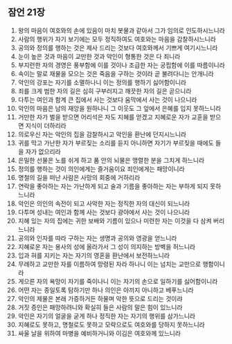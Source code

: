 ## 잠언 21장

1. 왕의 마음이 여호와의 손에 있음이 마치 봇물과 같아서 그가 임의로 인도하시느니라
2. 사람의 행위가 자기 보기에는 모두 정직하여도 여호와는 마음을 감찰하시느니라
3. 공의와 정의를 행하는 것은 제사 드리는 것보다 여호와께서 기쁘게 여기시느니라
4. 눈이 높은 것과 마음이 교만한 것과 악인이 형통한 것은 다 죄니라
5. 부지런한 자의 경영은 풍부함에 이를 것이나 조급한 자는 궁핍함에 이를 따름이니라
6. 속이는 말로 재물을 모으는 것은 죽음을 구하는 것이라 곧 불려다니는 안개니라
7. 악인의 강포는 자기를 소멸하나니 이는 정의를 행하기 싫어함이니라
8. 죄를 크게 범한 자의 길은 심히 구부러지고 깨끗한 자의 길은 곧으니라
9. 다투는 여인과 함계 큰 집에서 사는 것보다 움막에서 사는 것이 나으니라
10. 악인의 마음은 남의 재앙을 원하나니 그 이웃도 그 앞에서 은혜를 입지 못하느니라
11. 거만한 자가 벌을 받으면 어리석은 자도 지혜를 얻겠고 지혜로운 자가 교훈을 받으면 지식이 더하리라
12. 의로우신 자는 악인의 집을 감찰하시고 악인을 환난에 던지시느니라
13. 귀를 막고 가난한 자가 부르짖는 소리를 듣지 아니하면 자기가 부르짖을 때에도 들을 자가 없으리라
14. 은밀한 선물은 노를 쉬게 하고 품 안의 뇌물은 맹렬한 분을 그치게 하느니라
15. 정의를 행하는 것이 의인에게는 즐거움이요 죄인에게는 패망이니라
16. 명철의 길을 떠난 사람은 사망의 회중에 거하리라
17. 연락을 좋아하는 자는 가난하게 되고 술과 기름을 좋아하는 자는 부하게 되지 못하느니라
18. 악인은 의인의 속전이 되고 사악한 자는 정직한 자의 대신이 되느니라
19. 다투며 성내는 여인과 함께 사는 것보다 광야에서 사는 것이 나으니라
20. 지혜 있는 자의 집에는 귀한 보배와 기름이 있으나 미련한 자는 이것을 다 삼켜 버리느니라
21. 공의와 인자를 따라 구하는 자는 생명과 공의와 영광을 얻느니라
22. 지혜로운 자는 용사의 성에 올라가서 그 성이 의지하는 방벽을 허느니라
23. 입과 혀를 지키는 자는 자기의 영혼을 환난에서 보전하느니라
24. 무례하고 교만한 자를 이름하여 망령된 자라 하나니 이는 넘치는 교만으로 행함이니라
25. 게으른 자의 욕망이 자기를 죽이나니 이는 자기의 손으로 일하기를 싫어함이니라
26. 어떤 자는 종일토록 탐하기만 하나 의인은 아끼지 아니하고 베푸느니라
27. 악인의 제물은 본래 가증하거든 하물며 악한 뜻으로 드리는 것이랴
28. 거짓 증인은 패망하려니와 확실히 들은 사람의 말은 힘이 있느니라
29. 악인은 자기의 얼굴을 굳게 하나 정직한 자는 자기의 행위를 삼가느니라
30. 지혜로도 못하고, 명철로도 못하고 모략으로도 여호와를 당하지 못하느니라
31. 싸울 날을 위하여 마병을 예비하거니와 이김은 여호와께 있느니라
